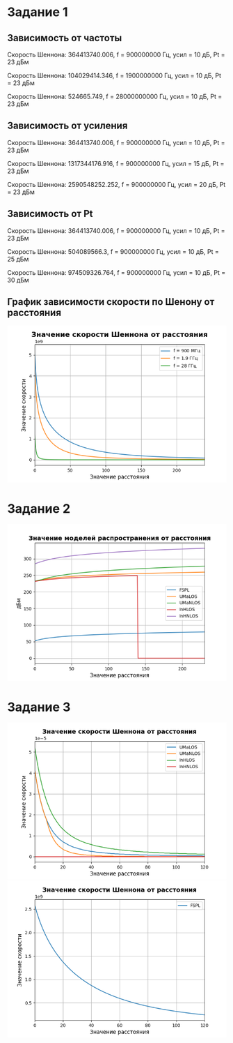 
# Задание 1 

## Зависимость от частоты

Скорость Шеннона: 364413740.006, f = 900000000 Гц, усил = 10 дБ, Pt = 23 дБм

Скорость Шеннона: 104029414.346, f = 1900000000 Гц, усил = 10 дБ, Pt = 23 дБм

Скорость Шеннона: 524665.749, f = 28000000000 Гц, усил = 10 дБ, Pt = 23 дБм

## Зависимость от усиления

Скорость Шеннона: 364413740.006, f = 900000000 Гц, усил = 10 дБ, Pt = 23 дБм

Скорость Шеннона: 1317344176.916, f = 900000000 Гц, усил = 15 дБ, Pt = 23 дБм

Скорость Шеннона: 2590548252.252, f = 900000000 Гц, усил = 20 дБ, Pt = 23 дБм

## Зависимость от Pt

Скорость Шеннона: 364413740.006, f = 900000000 Гц, усил = 10 дБ, Pt = 23 дБм

Скорость Шеннона: 504089566.3, f = 900000000 Гц, усил = 10 дБ, Pt = 25 дБм

Скорость Шеннона: 974509326.764, f = 900000000 Гц, усил = 10 дБ, Pt = 30 дБм

## График зависимости скорости по Шенону от расстояния 
![График зависимости скорости по Шенону от расстояния](shenon_from_dist.png)


# Задание 2 
![Alt text](models_from_dist.png)

# Задание 3 
![Alt text](shenon_model_from_dist.png)![Alt text](shenon_FSPL_from_dist.png)



